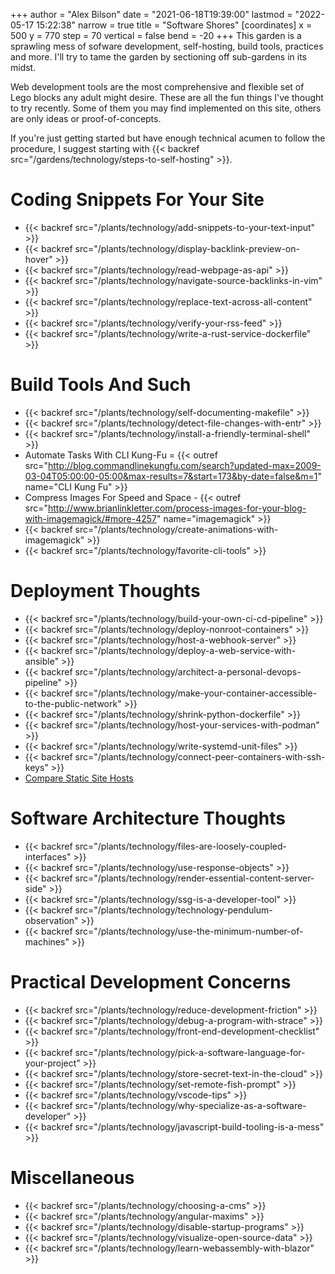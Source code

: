 +++
author = "Alex Bilson"
date = "2021-06-18T19:39:00"
lastmod = "2022-05-17 15:22:38"
narrow = true
title = "Software Shores"
[coordinates]
    x = 500
    y = 770
    step = 70
    vertical = false
    bend = -20
+++
This garden is a sprawling mess of sofware development, self-hosting, build tools, practices and more. I'll try to tame the garden by sectioning off sub-gardens in its midst.

Web development tools are the most comprehensive and flexible set of Lego blocks any adult might desire. These are all the fun things I've thought to try recently. Some of them you may find implemented on this site, others are only ideas or proof-of-concepts.

If you're just getting started but have enough technical acumen to follow the procedure, I suggest starting with {{< backref src="/gardens/technology/steps-to-self-hosting" >}}.

# Coding Snippets For Your Site
- {{< backref src="/plants/technology/add-snippets-to-your-text-input" >}}
- {{< backref src="/plants/technology/display-backlink-preview-on-hover" >}}
- {{< backref src="/plants/technology/read-webpage-as-api" >}}
- {{< backref src="/plants/technology/navigate-source-backlinks-in-vim" >}}
- {{< backref src="/plants/technology/replace-text-across-all-content" >}}
- {{< backref src="/plants/technology/verify-your-rss-feed" >}}
- {{< backref src="/plants/technology/write-a-rust-service-dockerfile" >}}

# Build Tools And Such
- {{< backref src="/plants/technology/self-documenting-makefile" >}}
- {{< backref src="/plants/technology/detect-file-changes-with-entr" >}}
- {{< backref src="/plants/technology/install-a-friendly-terminal-shell" >}}
- Automate Tasks With CLI Kung-Fu = {{< outref src="http://blog.commandlinekungfu.com/search?updated-max=2009-03-04T05:00:00-05:00&max-results=7&start=173&by-date=false&m=1" name="CLI Kung Fu" >}}
- Compress Images For Speed and Space - {{< outref src="http://www.brianlinkletter.com/process-images-for-your-blog-with-imagemagick/#more-4257" name="imagemagick" >}}
- {{< backref src="/plants/technology/create-animations-with-imagemagick" >}}
- {{< backref src="/plants/technology/favorite-cli-tools" >}}

# Deployment Thoughts
- {{< backref src="/plants/technology/build-your-own-ci-cd-pipeline" >}}
- {{< backref src="/plants/technology/deploy-nonroot-containers" >}}
- {{< backref src="/plants/technology/host-a-webhook-server" >}}
- {{< backref src="/plants/technology/deploy-a-web-service-with-ansible" >}}
- {{< backref src="/plants/technology/architect-a-personal-devops-pipeline" >}}
- {{< backref src="/plants/technology/make-your-container-accessible-to-the-public-network" >}}
- {{< backref src="/plants/technology/shrink-python-dockerfile" >}}
- {{< backref src="/plants/technology/host-your-services-with-podman" >}}
- {{< backref src="/plants/technology/write-systemd-unit-files" >}}
- {{< backref src="/plants/technology/connect-peer-containers-with-ssh-keys" >}}
- [Compare Static Site Hosts](https://kevq.uk/comparing-static-site-hosts-best-host-for-a-static-site)

# Software Architecture Thoughts
- {{< backref src="/plants/technology/files-are-loosely-coupled-interfaces" >}}
- {{< backref src="/plants/technology/use-response-objects" >}}
- {{< backref src="/plants/technology/render-essential-content-server-side" >}}
- {{< backref src="/plants/technology/ssg-is-a-developer-tool" >}}
- {{< backref src="/plants/technology/technology-pendulum-observation" >}}
- {{< backref src="/plants/technology/use-the-minimum-number-of-machines" >}}

# Practical Development Concerns
- {{< backref src="/plants/technology/reduce-development-friction" >}}
- {{< backref src="/plants/technology/debug-a-program-with-strace" >}}
- {{< backref src="/plants/technology/front-end-development-checklist" >}}
- {{< backref src="/plants/technology/pick-a-software-language-for-your-project" >}}
- {{< backref src="/plants/technology/store-secret-text-in-the-cloud" >}}
- {{< backref src="/plants/technology/set-remote-fish-prompt" >}}
- {{< backref src="/plants/technology/vscode-tips" >}}
- {{< backref src="/plants/technology/why-specialize-as-a-software-developer" >}}
- {{< backref src="/plants/technology/javascript-build-tooling-is-a-mess" >}}

# Miscellaneous
- {{< backref src="/plants/technology/choosing-a-cms" >}}
- {{< backref src="/plants/technology/angular-maxims" >}}
- {{< backref src="/plants/technology/disable-startup-programs" >}}
- {{< backref src="/plants/technology/visualize-open-source-data" >}}
- {{< backref src="/plants/technology/learn-webassembly-with-blazor" >}}
